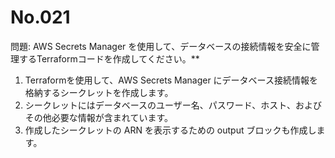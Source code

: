 # No.021

問題: AWS Secrets Manager を使用して、データベースの接続情報を安全に管理するTerraformコードを作成してください。**

1. Terraformを使用して、AWS Secrets Manager にデータベース接続情報を格納するシークレットを作成します。
1. シークレットにはデータベースのユーザー名、パスワード、ホスト、およびその他必要な情報が含まれています。
1. 作成したシークレットの ARN を表示するための output ブロックも作成します。
